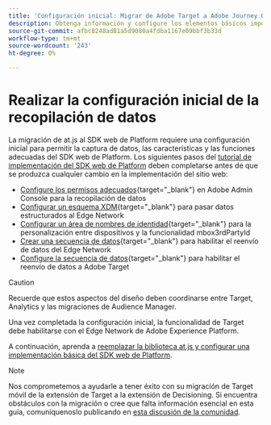 ```yaml
---
title: 'Configuración inicial: Migrar de Adobe Target a Adobe Journey Optimizer, extensión de Decisioning Mobile'
description: Obtenga información y configure los elementos básicos importantes necesarios para la implementación del SDK web de Platform
source-git-commit: afbc8248ad81a5d9080a4fdba1167e09bbf3b33d
workflow-type: tm+mt
source-wordcount: '243'
ht-degree: 0%

---
```


# Realizar la configuración inicial de la recopilación de datos

La migración de at.js al SDK web de Platform requiere una configuración inicial para permitir la captura de datos, las características y las funciones adecuadas del SDK web de Platform. Los siguientes pasos del [tutorial de implementación del SDK web de Platform](https://experienceleague.adobe.com/docs/platform-learn/implement-web-sdk/overview.html?lang=es) deben completarse antes de que se produzca cualquier cambio en la implementación del sitio web:

- [Configure los permisos adecuados](https://experienceleague.adobe.com/en/docs/platform-learn/implement-web-sdk/overview#prerequisites){target="_blank"} en Adobe Admin Console para la recopilación de datos
- [Configurar un esquema XDM](https://experienceleague.adobe.com/docs/platform-learn/implement-web-sdk/initial-configuration/configure-schemas.html){target="_blank"} para pasar datos estructurados al Edge Network
- [Configurar un área de nombres de identidad](https://experienceleague.adobe.com/docs/platform-learn/implement-web-sdk/initial-configuration/configure-identities.html){target="_blank"} para la personalización entre dispositivos y la funcionalidad mbox3rdPartyId
- [Crear una secuencia de datos](https://experienceleague.adobe.com/docs/platform-learn/implement-web-sdk/initial-configuration/configure-datastream.html){target="_blank"} para habilitar el reenvío de datos del Edge Network
- [Configure la secuencia de datos](https://experienceleague.adobe.com/docs/platform-learn/implement-web-sdk/applications-setup/setup-target.html#configure-the-datastream){target="_blank"} para habilitar el reenvío de datos a Adobe Target

>[!CAUTION]
>
>Recuerde que estos aspectos del diseño deben coordinarse entre Target, Analytics y las migraciones de Audience Manager.

Una vez completada la configuración inicial, la funcionalidad de Target debe habilitarse con el Edge Network de Adobe Experience Platform.

A continuación, aprenda a [reemplazar la biblioteca at.js y configurar una implementación básica del SDK web de Platform](replace-library.md).

>[!NOTE]
>
>Nos comprometemos a ayudarle a tener éxito con su migración de Target móvil de la extensión de Target a la extensión de Decisioning. Si encuentra obstáculos con la migración o cree que falta información esencial en esta guía, comuníquenoslo publicando en [esta discusión de la comunidad](https://experienceleaguecommunities.adobe.com/t5/adobe-experience-platform-data/tutorial-discussion-migrate-target-from-at-js-to-web-sdk/m-p/575587#M463).

